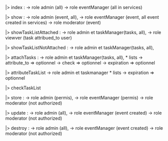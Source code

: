 |> index : 
    -> role admin (all)
    -> role eventManager (all in services)

|> show : 
    -> role admin (event, all), 
    -> role eventManager (event, all event created in services)
    -> role moderator (event)

|> showTaskListAttached : 
    -> role admin et taskManager(tasks, all), 
    -> role viewver (task attribued_to user)

|> showTaskListNotAttached : 
    -> role admin et taskManager(tasks, all), 

|> attachTasks : 
    -> role admin et taskManager(tasks, all), 
    * lists
        -> attribute_to => optionnel
        -> check => optionnel
        -> expiration => optionnel

|> attributeTaskList
    -> role admin et taskmanager
    * lists
        -> expiration => optionnel

|> checkTaskList


|> store : 
    -> role admin (permis), 
    -> role eventManager (permis)
    -> role moderator (not authorized)

|> update : 
    -> role admin (all), 
    -> role eventManager (event created)
    -> role moderator (not authorized)



|> destroy : 
    -> role admin (all), 
    -> role eventManager (event created)
    -> role moderator (not authorized)